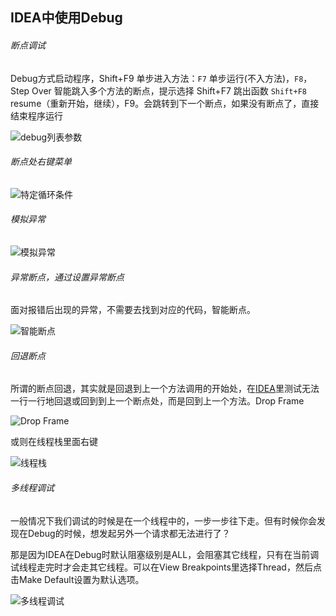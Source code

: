 ## IDEA中使用Debug

###### 断点调试 

Debug方式启动程序，Shift+F9
单步进入方法：`F7`
单步运行(不入方法)，`F8`，Step Over
智能跳入多个方法的断点，提示选择  Shift+F7
跳出函数 `Shift+F8`	
resume（重新开始，继续），F9。会跳转到下一个断点，如果没有断点了，直接结束程序运行

![debug列表参数](https://i.loli.net/2019/06/15/5d046ef74316845767.jpg)

###### 断点处右键菜单

![特定循环条件](https://i.loli.net/2019/06/15/5d046ef7a0e1336492.jpg)

###### 模拟异常

![模拟异常](https://i.loli.net/2019/06/15/5d046ef82d02128971.jpg)



###### 异常断点，通过设置异常断点

面对报错后出现的异常，不需要去找到对应的代码，智能断点。

![智能断点](https://i.loli.net/2019/06/15/5d046ef8b718e17460.jpg)

###### 回退断点

所谓的断点回退，其实就是回退到上一个方法调用的开始处，在[IDEA](http://mp.weixin.qq.com/s?__biz=MzI4Njc5NjM1NQ==&mid=2247488006&idx=1&sn=d5c66d84724b1deebac6604749d04bf5&chksm=ebd62d2adca1a43cb136b5740621e25854537054b9b3cac7451fd21ea55c0fc247e07a49d8cd&scene=21#wechat_redirect)里测试无法一行一行地回退或回到到上一个断点处，而是回到上一个方法。Drop Frame 

![Drop Frame](https://i.loli.net/2019/06/15/5d046ef90a7d484403.jpg)



或则在线程栈里面右键

![线程栈](https://i.loli.net/2019/06/15/5d046ef94779153497.jpg)



###### 多线程调试

一般情况下我们调试的时候是在一个线程中的，一步一步往下走。但有时候你会发现在Debug的时候，想发起另外一个请求都无法进行了？

那是因为IDEA在Debug时默认阻塞级别是ALL，会阻塞其它线程，只有在当前调试线程走完时才会走其它线程。可以在View Breakpoints里选择Thread，然后点击Make Default设置为默认选项。

![多线程调试](https://i.loli.net/2019/06/15/5d046ef9daa6132297.jpg)